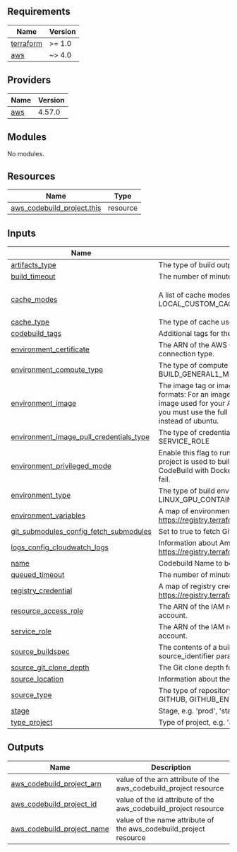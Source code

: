 ## Requirements

| Name | Version |
|------|---------|
| <a name="requirement_terraform"></a> [terraform](#requirement\_terraform) | >= 1.0 |
| <a name="requirement_aws"></a> [aws](#requirement\_aws) | ~> 4.0 |

## Providers

| Name | Version |
|------|---------|
| <a name="provider_aws"></a> [aws](#provider\_aws) | 4.57.0 |

## Modules

No modules.

## Resources

| Name | Type |
|------|------|
| [aws_codebuild_project.this](https://registry.terraform.io/providers/hashicorp/aws/latest/docs/resources/codebuild_project) | resource |

## Inputs

| Name | Description | Type | Default | Required |
|------|-------------|------|---------|:--------:|
| <a name="input_artifacts_type"></a> [artifacts\_type](#input\_artifacts\_type) | The type of build output artifact. Valid values are: CODEPIPELINE, NO\_ARTIFACTS, S3 | `string` | `"NO_ARTIFACTS"` | no |
| <a name="input_build_timeout"></a> [build\_timeout](#input\_build\_timeout) | The number of minutes a build is allowed to be queued before it times out. | `string` | `"20"` | no |
| <a name="input_cache_modes"></a> [cache\_modes](#input\_cache\_modes) | A list of cache modes. Valid values are: LOCAL\_DOCKER\_LAYER\_CACHE, LOCAL\_SOURCE\_CACHE, LOCAL\_CUSTOM\_CACHE | `list(string)` | <pre>[<br>  "LOCAL_SOURCE_CACHE"<br>]</pre> | no |
| <a name="input_cache_type"></a> [cache\_type](#input\_cache\_type) | The type of cache used by the build project. Valid values are: LOCAL, NO\_CACHE, S3 | `string` | `"LOCAL"` | no |
| <a name="input_codebuild_tags"></a> [codebuild\_tags](#input\_codebuild\_tags) | Additional tags for the CodeBuild project | `map(string)` | `{}` | no |
| <a name="input_environment_certificate"></a> [environment\_certificate](#input\_environment\_certificate) | The ARN of the AWS Certificate Manager certificate for the build project. Only valid when using an HTTPS or SSH connection type. | `string` | `null` | no |
| <a name="input_environment_compute_type"></a> [environment\_compute\_type](#input\_environment\_compute\_type) | The type of compute environment to use for the build project. Valid values are: BUILD\_GENERAL1\_SMALL, BUILD\_GENERAL1\_MEDIUM, BUILD\_GENERAL1\_LARGE | `string` | `"BUILD_GENERAL1_SMALL"` | no |
| <a name="input_environment_image"></a> [environment\_image](#input\_environment\_image) | The image tag or image digest that identifies the Docker image to use for this build project. Use the following formats: For an image tag: registry/repository:tag. For an image digest: registry/repository@digest. The Docker image used for your AWS CodeBuild build project must be in the same AWS Region as the build project. Additionally, you must use the full registry and repository URI. For example, you must use registry.hub.docker.com/library/ubuntu instead of ubuntu. | `string` | `"aws/codebuild/amazonlinux2-x86_64-standard:4.0"` | no |
| <a name="input_environment_image_pull_credentials_type"></a> [environment\_image\_pull\_credentials\_type](#input\_environment\_image\_pull\_credentials\_type) | The type of credentials AWS CodeBuild uses to pull images in your build. Valid values are: CODEBUILD, SERVICE\_ROLE | `string` | `"CODEBUILD"` | no |
| <a name="input_environment_privileged_mode"></a> [environment\_privileged\_mode](#input\_environment\_privileged\_mode) | Enable this flag to run the Docker daemon inside a Docker container. This value must be set to true only if the build project is used to build Docker images, and the specified build environment image is not one provided by AWS CodeBuild with Docker support. Otherwise, all associated builds that attempt to interact with the Docker daemon will fail. | `bool` | `true` | no |
| <a name="input_environment_type"></a> [environment\_type](#input\_environment\_type) | The type of build environment to use for related builds. Valid values are: ARM\_CONTAINER, LINUX\_CONTAINER, LINUX\_GPU\_CONTAINER, WINDOWS\_CONTAINER, WINDOWS\_SERVER\_2019\_CONTAINER | `string` | `"LINUX_CONTAINER"` | no |
| <a name="input_environment_variables"></a> [environment\_variables](#input\_environment\_variables) | A map of environment variable objects that are available to builds for this build project. See https://registry.terraform.io/providers/hashicorp/aws/latest/docs/resources/codebuild_project#environment_variable | `map(string)` | `{}` | no |
| <a name="input_git_submodules_config_fetch_submodules"></a> [git\_submodules\_config\_fetch\_submodules](#input\_git\_submodules\_config\_fetch\_submodules) | Set to true to fetch Git submodules for your AWS CodeBuild build project. | `bool` | `true` | no |
| <a name="input_logs_config_cloudwatch_logs"></a> [logs\_config\_cloudwatch\_logs](#input\_logs\_config\_cloudwatch\_logs) | Information about Amazon CloudWatch Logs for a build project. See https://registry.terraform.io/providers/hashicorp/aws/latest/docs/resources/codebuild_project#cloudwatch_logs | `map(any)` | `{}` | no |
| <a name="input_name"></a> [name](#input\_name) | Codebuild Name to be used on all the resources as identifier | `string` | `""` | no |
| <a name="input_queued_timeout"></a> [queued\_timeout](#input\_queued\_timeout) | The number of minutes a queue is allowed to be queued before it times out. | `string` | `"10"` | no |
| <a name="input_registry_credential"></a> [registry\_credential](#input\_registry\_credential) | A map of registry credential objects that contain credentials for access to a private registry. See https://registry.terraform.io/providers/hashicorp/aws/latest/docs/resources/codebuild_project#registry_credential | `map(any)` | `{}` | no |
| <a name="input_resource_access_role"></a> [resource\_access\_role](#input\_resource\_access\_role) | The ARN of the IAM role that enables AWS CodeBuild to interact with dependent AWS services on behalf of the AWS account. | `string` | `""` | no |
| <a name="input_service_role"></a> [service\_role](#input\_service\_role) | The ARN of the IAM role that enables AWS CodeBuild to interact with dependent AWS services on behalf of the AWS account. | `string` | n/a | yes |
| <a name="input_source_buildspec"></a> [source\_buildspec](#input\_source\_buildspec) | The contents of a buildspec file. This value overrides a buildspec file created with the source\_version or source\_identifier parameter. For more information, see Buildspec File Name and Storage Location. | `string` | n/a | yes |
| <a name="input_source_git_clone_depth"></a> [source\_git\_clone\_depth](#input\_source\_git\_clone\_depth) | The Git clone depth for the build project. Valid values are: 0 to 3000 | `number` | `1` | no |
| <a name="input_source_location"></a> [source\_location](#input\_source\_location) | Information about the location of the source code to be built. | `string` | n/a | yes |
| <a name="input_source_type"></a> [source\_type](#input\_source\_type) | The type of repository that contains the source code to be built. Valid values are: CODECOMMIT, CODEPIPELINE, GITHUB, GITHUB\_ENTERPRISE, NO\_SOURCE, S3, BITBUCKET, GITHUB\_ENTERPRISE\_SERVER | `string` | `"GITHUB"` | no |
| <a name="input_stage"></a> [stage](#input\_stage) | Stage, e.g. 'prod', 'staging', 'dev' | `string` | `"default"` | no |
| <a name="input_type_project"></a> [type\_project](#input\_type\_project) | Type of project, e.g. 'app', 'infra', 'data', 'ml' | `string` | `"demo"` | no |

## Outputs

| Name | Description |
|------|-------------|
| <a name="output_aws_codebuild_project_arn"></a> [aws\_codebuild\_project\_arn](#output\_aws\_codebuild\_project\_arn) | value of the arn attribute of the aws\_codebuild\_project resource |
| <a name="output_aws_codebuild_project_id"></a> [aws\_codebuild\_project\_id](#output\_aws\_codebuild\_project\_id) | value of the id attribute of the aws\_codebuild\_project resource |
| <a name="output_aws_codebuild_project_name"></a> [aws\_codebuild\_project\_name](#output\_aws\_codebuild\_project\_name) | value of the name attribute of the aws\_codebuild\_project resource |
